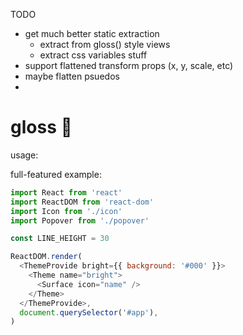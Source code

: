 TODO

- get much better static extraction
  - extract from gloss() style views
  - extract css variables stuff
- support flattened transform props (x, y, scale, etc)
- maybe flatten psuedos
-


# gloss 💅

usage:

full-featured example:

```js
import React from 'react'
import ReactDOM from 'react-dom'
import Icon from './icon'
import Popover from './popover'

const LINE_HEIGHT = 30

ReactDOM.render(
  <ThemeProvide bright={{ background: '#000' }}>
    <Theme name="bright">
      <Surface icon="name" />
    </Theme>
  </ThemeProvide>,
  document.querySelector('#app'),
)
```

